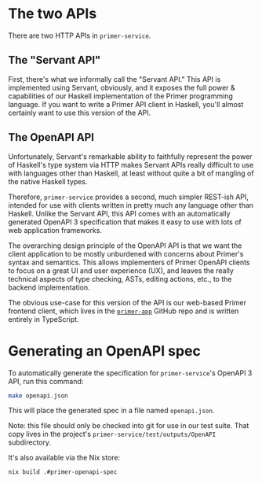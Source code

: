 # The two APIs

There are two HTTP APIs in `primer-service`.

## The "Servant API"

First, there's what we informally call the "Servant API." This API is
implemented using Servant, obviously, and it exposes the full power &
capabilities of our Haskell implementation of the Primer programming
language. If you want to write a Primer API client in Haskell, you'll
almost certainly want to use this version of the API.

## The OpenAPI API

Unfortunately, Servant's remarkable ability to faithfully represent
the power of Haskell's type system via HTTP makes Servant APIs really
difficult to use with languages other than Haskell, at least without
quite a bit of mangling of the native Haskell types.

Therefore, `primer-service` provides a second, much simpler REST-ish
API, intended for use with clients written in pretty much any language
*other* than Haskell. Unlike the Servant API, this API comes with an
automatically generated OpenAPI 3 specification that makes it easy to
use with lots of web application frameworks.

The overarching design principle of the OpenAPI API is that we want
the client application to be mostly unburdened with concerns about
Primer's syntax and semantics. This allows implementers of Primer
OpenAPI clients to focus on a great UI and user experience (UX), and
leaves the really technical aspects of type checking, ASTs, editing
actions, etc., to the backend implementation.

The obvious use-case for this version of the API is our web-based
Primer frontend client, which lives in the
[`primer-app`](https://github.com/hackworthltd/primer-app) GitHub
repo and is written entirely in TypeScript.

# Generating an OpenAPI spec

To automatically generate the specification for `primer-service`'s
OpenAPI 3 API, run this command:

```sh
make openapi.json
```

This will place the generated spec in a file named `openapi.json`.

Note: this file should only be checked into git for use in our test
suite. That copy lives in the project's
`primer-service/test/outputs/OpenAPI` subdirectory.

It's also available via the Nix store:

```sh
nix build .#primer-openapi-spec
```
